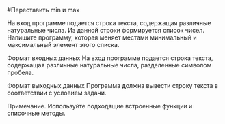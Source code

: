 #Переставить min и max

На вход программе подается строка текста, содержащая различные натуральные числа. Из данной строки формируется 
список чисел. Напишите программу, которая меняет местами минимальный и максимальный элемент этого списка.

Формат входных данных
На вход программе подается строка текста, содержащая различные натуральные числа, разделенные символом пробела.

Формат выходных данных
Программа должна вывести строку текста в соответствии с условием задачи.

Примечание. Используйте подходящие встроенные функции и списочные методы.